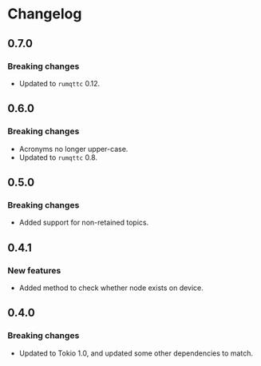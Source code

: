 # Changelog

## 0.7.0

### Breaking changes

- Updated to `rumqttc` 0.12.

## 0.6.0

### Breaking changes

- Acronyms no longer upper-case.
- Updated to `rumqttc` 0.8.

## 0.5.0

### Breaking changes

- Added support for non-retained topics.

## 0.4.1

### New features

- Added method to check whether node exists on device.

## 0.4.0

### Breaking changes

- Updated to Tokio 1.0, and updated some other dependencies to match.
